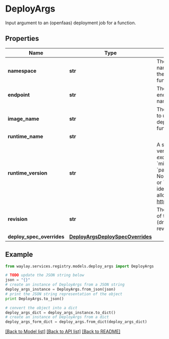 # DeployArgs

Input argument to an (openfaas) deployment job for a function.

## Properties

Name | Type | Description | Notes
------------ | ------------- | ------------- | -------------
**namespace** | **str** | The (openfaas) namespace for the target function. | 
**endpoint** | **str** | The (openfaas) endpoint service name | 
**image_name** | **str** | The image name to use for deploying this function | 
**runtime_name** | **str** |  | 
**runtime_version** | **str** | A semantic version with _exactly_ a &#x60;major&#x60;, &#x60;minor&#x60; and &#x60;patch&#x60; specifier. No &#x60;pre-release&#x60; or &#x60;build&#x60; identifiers are allowed. See https://semver.org | 
**revision** | **str** | The revision hash of the current (draft) function revision | [optional] 
**deploy_spec_overrides** | [**DeployArgsDeploySpecOverrides**](DeployArgsDeploySpecOverrides.md) |  | 

## Example

```python
from waylay.services.registry.models.deploy_args import DeployArgs

# TODO update the JSON string below
json = "{}"
# create an instance of DeployArgs from a JSON string
deploy_args_instance = DeployArgs.from_json(json)
# print the JSON string representation of the object
print DeployArgs.to_json()

# convert the object into a dict
deploy_args_dict = deploy_args_instance.to_dict()
# create an instance of DeployArgs from a dict
deploy_args_form_dict = deploy_args.from_dict(deploy_args_dict)
```
[[Back to Model list]](../README.md#documentation-for-models) [[Back to API list]](../README.md#documentation-for-api-endpoints) [[Back to README]](../README.md)


